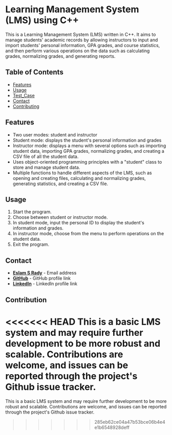 # **Learning Management System (LMS) using C++**

This is a Learning Management System (LMS) written in C++. It aims to manage students' academic records by allowing instructors to input and import students' personal information, GPA grades, and course statistics, and then perform various operations on the data such as calculating grades, normalizing grades, and generating reports.

## **Table of Contents**

- [Features](#Features)
- [Usage](#usage)
- [Test_Case](#Test_Case)
- [Contact](#Contact)
- [Contributing](#contributing)


## **Features**

- Two user modes: student and instructor
- Student mode: displays the student's personal information and grades
- Instructor mode: displays a menu with several options such as importing student data, importing GPA grades, normalizing grades, and creating a CSV file of all the student data.
- Uses object-oriented programming principles with a "student" class to store and manage student data.
- Multiple functions to handle different aspects of the LMS, such as opening and creating files, calculating and normalizing grades, generating statistics, and creating a CSV file.


## **Usage**
1. Start the program.
2. Choose between student or instructor mode.
3. In student mode, input the personal ID to display the student's information and grades.
4. In instructor mode, choose from the menu to perform operations on the student data.
5. Exit the program.


## **Contact**

- **[Eslam S Rady](mailto:Eselmtrawy@gmail.com)** - Email address
- **[GitHub](https://github.com/Esmtra)** - GitHub profile link
- **[LinkedIn](https://www.linkedin.com/in/eslam-mtra-1714201b7/)** - LinkedIn profile link


## **Contribution**
<<<<<<< HEAD
This is a basic LMS system and may require further development to be more robust and scalable. Contributions are welcome, and issues can be reported through the project's Github issue tracker.
=======
This is a basic LMS system and may require further development to be more robust and scalable. Contributions are welcome, and issues can be reported through the project's Github issue tracker.
>>>>>>> 285eb62ce04a47b53bce06b4e4e1b6548928deff

